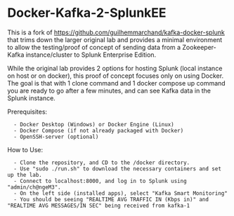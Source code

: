 # Docker-Kafka-2-SplunkEE

This is a fork of https://github.com/guilhemmarchand/kafka-docker-splunk that trims down the larger original lab and provides a minimal environment to allow the testing/proof of concept of sending data from a Zookeeper-Kafka instance/cluster to Splunk Enterprise Edition.

While the original lab provides 2 options for hosting Splunk (local instance on host or on docker), this proof of concept focuses only on using Docker. The goal is that with 1 clone command and 1 docker compose up command you are ready to go after a few minutes, and can see Kafka data in the Splunk instance. 

Prerequisites: 
      
      - Docker Desktop (Windows) or Docker Engine (Linux) 
      - Docker Compose (if not already packaged with Docker)
      - OpenSSH-server (optional)

How to Use:

      - Clone the repository, and CD to the /docker directory.
      - Use "sudo ./run.sh" to download the necessary containers and set up the lab.
      - Connect to localhost:8000, and log in to Splunk using "admin/ch@ngeM3".
      - On the left side (installed apps), select "Kafka Smart Monitoring"
      - You should be seeing "REALTIME AVG TRAFFIC IN (Kbps in)" and "REALTIME AVG MESSAGES/IN SEC" being received from kafka-1
